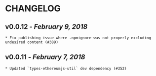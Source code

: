 # CHANGELOG

## v0.0.12 - _February 9, 2018_

    * Fix publishing issue where .npmignore was not properly excluding undesired content (#389)

## v0.0.11 - _February 7, 2018_

    * Updated `types-ethereumjs-util` dev dependency (#352)
